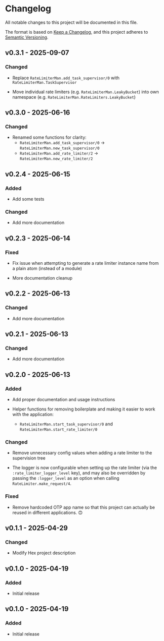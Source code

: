 # Changelog

All notable changes to this project will be documented in this file.

The format is based on [Keep a Changelog](https://keepachangelog.com/en/1.1.0/),
and this project adheres to [Semantic Versioning](https://semver.org/spec/v2.0.0.html).

## v0.3.1 - 2025-09-07

### Changed

- Replace `RateLimiterMan.add_task_supervisor/0` with `RateLimiterMan.TaskSupervisor`

- Move individual rate limiters (e.g. `RateLimiterMan.LeakyBucket`) into own namespace (e.g. `RateLimiterMan.RateLimiters.LeakyBucket`)

## v0.3.0 - 2025-06-16

### Changed

- Renamed some functions for clarity:
  - `RateLimiterMan.add_task_supervisor/0` -> `RateLimiterMan.new_task_supervisor/0`
  - `RateLimiterMan.add_rate_limiter/2` -> `RateLimiterMan.new_rate_limiter/2`

## v0.2.4 - 2025-06-15

### Added

- Add some tests

### Changed

- Add more documentation

## v0.2.3 - 2025-06-14

### Fixed

- Fix issue when attempting to generate a rate limiter instance name from a plain atom (instead of a module)

- More documentation cleanup

## v0.2.2 - 2025-06-13

### Changed

- Add more documentation

## v0.2.1 - 2025-06-13

### Changed

- Add more documentation

## v0.2.0 - 2025-06-13

### Added

- Add proper documentation and usage instructions

- Helper functions for removing boilerplate and making it easier to work with the application:
  - `RateLimiterMan.start_task_supervisor/0` and `RateLimiterMan.start_rate_limiter/0`

### Changed

- Remove unnecessary config values when adding a rate limiter to the supervision tree

- The logger is now configurable when setting up the rate limiter (via the `:rate_limiter_logger_level` key), and may also be overridden by passing the `:logger_level` as an option when calling `RateLimiter.make_request/4`.

### Fixed

- Remove hardcoded OTP app name so that this project can actually be reused in different applications. 🙃

## v0.1.1 - 2025-04-29

### Changed

- Modify Hex project description

## v0.1.0 - 2025-04-19

### Added

- Initial release

## v0.1.0 - 2025-04-19

### Added

- Initial release
